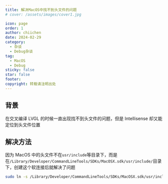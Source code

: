 ```yaml
---
title: 解决MacOS中找不到头文件的问题
# cover: /assets/images/cover1.jpg

icon: page
order: 1
author: chiichen
date: 2024-02-29
category:
  - 杂谈
  - Debug杂谈
tag:
  - MacOS
  - Debug
sticky: false
star: false
footer:
copyright: 转载请注明出处
---
```


## 背景

在交叉编译 LVGL 的时候一直出现找不到头文件的问题，但是 Intellisense 却又能定位到头文件位置

## 解决方法

因为 MacOS 中的头文件不在`usr/include`等目录下，而是在`/Library/Developer/CommandLineTools/SDKs/MacOSX.sdk/usr/include/`目录下，创建这个软连接后就解决了问题

```bash
sudo ln -s /Library/Developer/CommandLineTools/SDKs/MacOSX.sdk/usr/include/* /usr/local/include/
```
